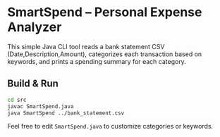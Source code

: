 # SmartSpend – Personal Expense Analyzer

This simple Java CLI tool reads a bank statement CSV (Date,Description,Amount),
categorizes each transaction based on keywords, and prints a spending summary
for each category.

## Build & Run

```bash
cd src
javac SmartSpend.java
java SmartSpend ../bank_statement.csv
```

Feel free to edit `SmartSpend.java` to customize categories or keywords.